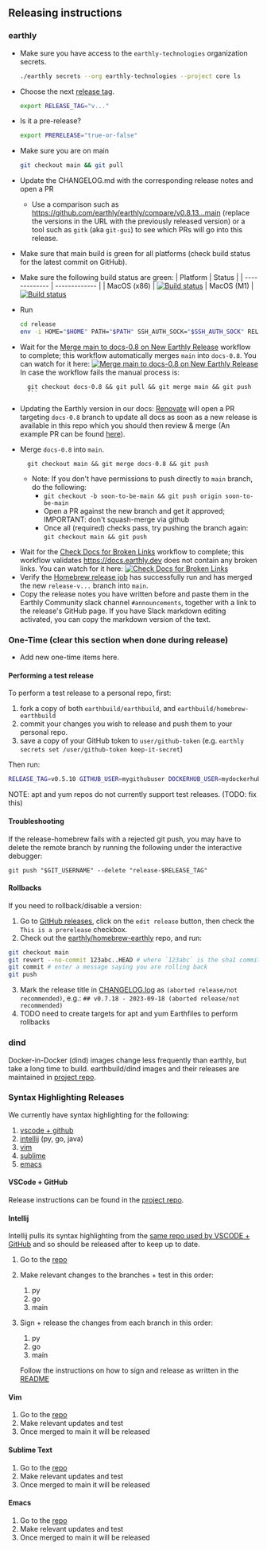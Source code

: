 ## Releasing instructions

### earthly

- Make sure you have access to the `earthly-technologies` organization secrets.
  ```bash
  ./earthly secrets --org earthly-technologies --project core ls
  ```
- Choose the next [release tag](https://github.com/earthly/earthly/releases).
  ```bash
  export RELEASE_TAG="v..."
  ```
- Is it a pre-release?
  ```bash
  export PRERELEASE="true-or-false"
  ```
- Make sure you are on main
  ```bash
  git checkout main && git pull
  ```
- Update the CHANGELOG.md with the corresponding release notes and open a PR
  - Use a comparison such as https://github.com/earthly/earthly/compare/v0.8.13...main (replace the versions in the URL with the previously released version) or a tool such as `gitk` (aka `git-gui`) to see which PRs will go into this release.
- Make sure that main build is green for all platforms (check build status for the latest commit on GitHub).
- Make sure the following build status are green:
  | Platform | Status |
  | ------------- | ------------- |
  | MacOS (x86) | [![Build status](https://badge.buildkite.com/cc0627732806ab3b76cf13b02c498658b851056242ec28f62d.svg)](https://buildkite.com/earthly-technologies/earthly-mac-scheduled)
  | MacOS (M1) | [![Build status](https://badge.buildkite.com/10a7331b2032fcc9f7f311c5218d12c1a18c317cd7fc9270ba.svg)](https://buildkite.com/earthly-technologies/earthly-m1-scheduled)
- Run
  ```bash
  cd release
  env -i HOME="$HOME" PATH="$PATH" SSH_AUTH_SOCK="$SSH_AUTH_SOCK" RELEASE_TAG="$RELEASE_TAG" USER="$USER" PRERELEASE="$PRERELEASE" ./release.sh
  ```
- Wait for the [Merge main to docs-0.8 on New Earthly Release](../.github/workflows/release-merge-docs.yml) workflow to complete; this workflow automatically merges `main` into `docs-0.8`. You can watch for it here: [![Merge main to docs-0.8 on New Earthly Release](https://github.com/earthbuild/earthbuild/actions/workflows/release-merge-docs.yml/badge.svg)](https://github.com/earthbuild/earthbuild/actions/workflows/release-merge-docs.yml)
  In case the workflow fails the manual process is:
  ````shell
    git checkout docs-0.8 && git pull && git merge main && git push
    ```
  ````
- Updating the Earthly version in our docs:
  [Renovate](https://www.mend.io/renovate/) will open a PR targeting `docs-0.8` branch to update all docs as soon as a new release is available in this repo which you should then review & merge (An example PR can be found [here](https://github.com/earthbuild/earthbuild/pull/3285/files)).
- Merge `docs-0.8` into `main`.
  ```shell
    git checkout main && git merge docs-0.8 && git push
  ```

  - Note: If you don't have permissions to push directly to `main` branch, do the following:
    - `git checkout -b soon-to-be-main && git push origin soon-to-be-main`
    - Open a PR against the new branch and get it approved; IMPORTANT: don't squash-merge via github
    - Once all (required) checks pass, try pushing the branch again:
      `git checkout main && git push`

<!-- vale HouseStyle.Spelling = YES -->

- Wait for the [Check Docs for Broken Links](../.github/workflows/docs-checks-links.yml) workflow to complete; this workflow validates https://docs.earthly.dev does not contain any broken links. You can watch for it here: [![Check Docs for Broken Links](https://github.com/earthbuild/earthbuild/actions/workflows/docs-checks-links.yml/badge.svg?event=push)](https://github.com/earthbuild/earthbuild/actions/workflows/docs-checks-links.yml)
- Verify the [Homebrew release job](https://github.com/earthly/homebrew-earthly) has successfully run and has merged the new `release-v...` branch into `main`.
- Copy the release notes you have written before and paste them in the Earthly Community slack channel `#announcements`, together with a link to the release's GitHub page. If you have Slack markdown editing activated, you can copy the markdown version of the text.

### One-Time (clear this section when done during release)

- Add new one-time items here.

#### Performing a test release

To perform a test release to a personal repo, first:

1. fork a copy of both `earthbuild/earthbuild`, and `earthbuild/homebrew-earthbuild`
2. commit your changes you wish to release and push them to your personal repo.
3. save a copy of your GitHub token to `user/github-token` (e.g. `earthly secrets set /user/github-token keep-it-secret`)

Then run:

```bash
RELEASE_TAG=v0.5.10 GITHUB_USER=mygithubuser DOCKERHUB_USER=mydockerhubuser EARTHLY_REPO=earthly BREW_REPO=homebrew-earthly GITHUB_SECRET_PATH=user/github-token ./release.sh
```

NOTE: apt and yum repos do not currently support test releases. (TODO: fix this)

#### Troubleshooting

If the release-homebrew fails with a rejected git push, you may have to delete the remote branch by running the following under the interactive debugger:

    git push "$GIT_USERNAME" --delete "release-$RELEASE_TAG"

#### Rollbacks

If you need to rollback/disable a version:

1. Go to [GitHub releases](https://github.com/earthly/earthly/releases), click on the `edit release` button, then check the `This is a prerelease` checkbox.
2. Check out the [earthly/homebrew-earthly](https://github.com/earthly/homebrew-earthly) repo, and run:

```bash
git checkout main
git revert --no-commit 123abc..HEAD # where `123abc` is the sha1 commit to roll back to
git commit # enter a message saying you are rolling back
git push
```

3. Mark the release title in [CHANGELOG.log](../CHANGELOG.md) as `(aborted release/not recommended)`, e.g.:
   `## v0.7.18 - 2023-09-18 (aborted release/not recommended)`
4. TODO need to create targets for apt and yum Earthfiles to perform rollbacks

### dind

Docker-in-Docker (dind) images change less frequently than earthly, but take a long time to build.
earthbuild/dind images and their releases are maintained in [project repo](https://github.com/earthbuild/dind).

### Syntax Highlighting Releases

We currently have syntax highlighting for the following:

1. [vscode + github](https://github.com/EarthBuild/earthfile-grammar)
1. [intellij](https://github.com/EarthBuild/earthly-intellij-plugin) (py, go, java)
1. [vim](https://github.com/EarthBuild/earthly.vim)
1. [sublime](https://github.com/earthly/sublimetext-earthly-syntax)
1. [emacs](https://github.com/EarthBuild/earthly-emacs)

#### VSCode + GitHub

Release instructions can be found in the [project repo](https://github.com/EarthBuild/earthfile-grammar#how-to-release).

#### Intellij

Intellij pulls its syntax highlighting from the [same repo used by VSCODE + GitHub](https://github.com/EarthBuild/earthfile-grammar) and so should be released after to keep up to date.

1. Go to the [repo](https://github.com/EarthBuild/earthfile-grammar)
1. Make relevant changes to the branches + test in this order:
   1. py
   1. go
   1. main
1. Sign + release the changes from each branch in this order:
   1. py
   1. go
   1. main

   Follow the instructions on how to sign and release as written in the [README](https://github.com/EarthBuild/earthly-intellij-plugin#signing-requires-earthly-technologies-org-membership)

#### Vim

1. Go to the [repo](https://github.com/EarthBuild/earthly.vim)
1. Make relevant updates and test
1. Once merged to main it will be released

#### Sublime Text

1. Go to the [repo](https://github.com/earthly/sublimetext-earthly-syntax)
1. Make relevant updates and test
1. Once merged to main it will be released

#### Emacs

1. Go to the [repo](https://github.com/EarthBuild/earthly-emacs)
1. Make relevant updates and test
1. Once merged to main it will be released
